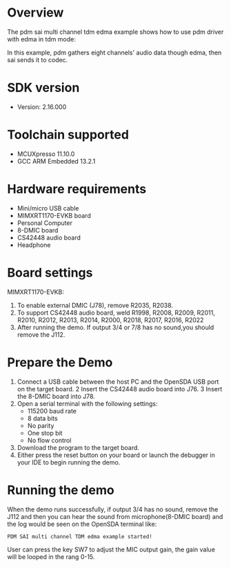 Overview
========
The pdm sai multi channel tdm edma example shows how to use pdm driver with edma in tdm mode:

In this example, pdm gathers eight channels' audio data though edma, then sai sends it to codec.

SDK version
===========
- Version: 2.16.000

Toolchain supported
===================
- MCUXpresso  11.10.0
- GCC ARM Embedded  13.2.1

Hardware requirements
=====================
- Mini/micro USB cable
- MIMXRT1170-EVKB board
- Personal Computer
- 8-DMIC board
- CS42448 audio board
- Headphone

Board settings
==============
MIMXRT1170-EVKB:
1. To enable external DMIC (J78), remove R2035, R2038.
2. To support CS42448 audio board, weld R1998, R2008, R2009, R2011, R2010, R2012, R2013, R2014, R2000, R2018, R2017, R2016, R2022
3. After running the demo. If output 3/4 or 7/8 has no sound,you should remove the J112.

Prepare the Demo
================
1.  Connect a USB cable between the host PC and the OpenSDA USB port on the target board.
2   Insert the CS42448 audio board into J76.
3   Insert the 8-DMIC board into J78.
4.  Open a serial terminal with the following settings:
    - 115200 baud rate
    - 8 data bits
    - No parity
    - One stop bit
    - No flow control
5.  Download the program to the target board.
6.  Either press the reset button on your board or launch the debugger in your IDE to begin running the demo.

Running the demo
================
When the demo runs successfully, if output 3/4 has no sound, remove the J112 and then you can hear the sound from microphone(8-DMIC board)
and the log would be seen on the OpenSDA terminal like:
~~~~~~~~~~~~~~~~~~~~~~~~~~~~~~~~~~~
PDM SAI multi channel TDM edma example started!
~~~~~~~~~~~~~~~~~~~~~~~~~~~~~~~~~~~
User can press the key SW7 to adjust the MIC output gain, the gain value will be looped in the rang 0-15.
